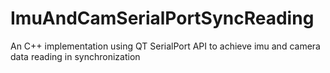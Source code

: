 # ImuAndCamSerialPortSyncReading
An C++ implementation using QT SerialPort API to achieve imu and camera data reading in synchronization
